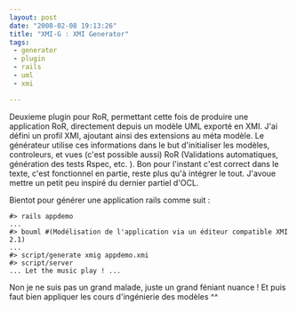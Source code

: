 ```yaml
---
layout: post
date: "2008-02-08 19:13:26"
title: "XMI-G : XMI Generator"
tags:
 - generator
 - plugin
 - rails
 - uml
 - xmi

---
```


Deuxieme plugin pour RoR, permettant cette fois de produire une application RoR, directement depuis un modèle UML exporté en XMI. J'ai défini un profil XMI, ajoutant ainsi des extensions au méta modèle. Le générateur utilise ces informations dans le but d'initialiser les modèles, controleurs, et vues (c'est possible aussi) RoR (Validations automatiques, génération des tests Rspec, etc. ). Bon pour l'instant c'est correct dans le texte, c'est fonctionnel en partie, reste plus qu'à intégrer le tout. J'avoue mettre un petit peu inspiré du dernier partiel d'OCL.

Bientot pour générer une application rails comme suit :

```
#> rails appdemo
...
#> bouml #(Modélisation de l'application via un éditeur compatible XMI 2.1)
...
#> script/generate xmig appdemo.xmi
#> script/server
... Let the music play ! ...
```

Non je ne suis pas un grand malade, juste un grand féniant nuance !
Et puis faut bien appliquer les cours d'ingénierie des modèles ^^

